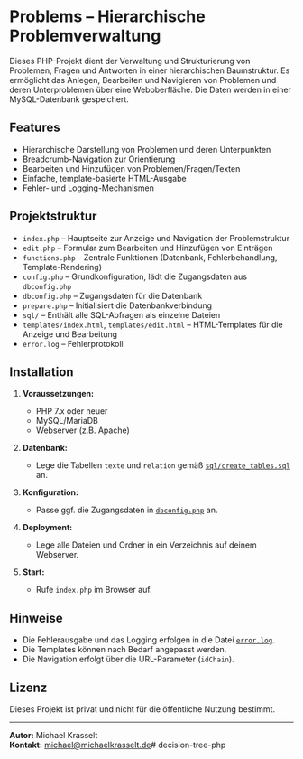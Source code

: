 # Problems – Hierarchische Problemverwaltung

Dieses PHP-Projekt dient der Verwaltung und Strukturierung von Problemen, Fragen und Antworten in einer hierarchischen Baumstruktur. Es ermöglicht das Anlegen, Bearbeiten und Navigieren von Problemen und deren Unterproblemen über eine Weboberfläche. Die Daten werden in einer MySQL-Datenbank gespeichert.

## Features

- Hierarchische Darstellung von Problemen und deren Unterpunkten
- Breadcrumb-Navigation zur Orientierung
- Bearbeiten und Hinzufügen von Problemen/Fragen/Texten
- Einfache, template-basierte HTML-Ausgabe
- Fehler- und Logging-Mechanismen

## Projektstruktur

- `index.php` – Hauptseite zur Anzeige und Navigation der Problemstruktur
- `edit.php` – Formular zum Bearbeiten und Hinzufügen von Einträgen
- `functions.php` – Zentrale Funktionen (Datenbank, Fehlerbehandlung, Template-Rendering)
- `config.php` – Grundkonfiguration, lädt die Zugangsdaten aus `dbconfig.php`
- `dbconfig.php` – Zugangsdaten für die Datenbank
- `prepare.php` – Initialisiert die Datenbankverbindung
- `sql/` – Enthält alle SQL-Abfragen als einzelne Dateien
- `templates/index.html`, `templates/edit.html` – HTML-Templates für die Anzeige und Bearbeitung
- `error.log` – Fehlerprotokoll

## Installation

1. **Voraussetzungen:**  
   - PHP 7.x oder neuer  
   - MySQL/MariaDB  
   - Webserver (z.B. Apache)

2. **Datenbank:**  
   - Lege die Tabellen `texte` und `relation` gemäß [`sql/create_tables.sql`](sql/create_tables.sql) an.

3. **Konfiguration:**  
   - Passe ggf. die Zugangsdaten in [`dbconfig.php`](dbconfig.php) an.

4. **Deployment:**  
   - Lege alle Dateien und Ordner in ein Verzeichnis auf deinem Webserver.

5. **Start:**  
   - Rufe `index.php` im Browser auf.

## Hinweise

- Die Fehlerausgabe und das Logging erfolgen in die Datei [`error.log`](error.log).
- Die Templates können nach Bedarf angepasst werden.
- Die Navigation erfolgt über die URL-Parameter (`idChain`).

## Lizenz

Dieses Projekt ist privat und nicht für die öffentliche Nutzung bestimmt.

---

**Autor:** Michael Krasselt  
**Kontakt:** michael@michaelkrasselt.de# decision-tree-php
